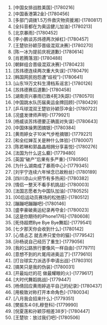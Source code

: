 
1. [中国女排战胜美国]-[1780216]
1. [中国香港第2金]-[1780456]
1. [多部门调拨1.5万件救灾物资援湘]-[1780817]
1. [全抖音都在为奥运健儿加油]-[1780213]
1. [北京暴雨]-[1780452]
1. [李小鹏谈苏炜德两次掉杠]-[1780457]
1. [王楚钦孙颖莎晋级混双决赛]-[1780270]
1. [陈一冰为提前庆祝道歉]-[1780614]
1. [肖若腾落泪]-[1780488]
1. [朝鲜组合晋级混双决赛]-[1780423]
1. [苏炜德连续两次重大失误]-[1780479]
1. [韩国网民抱怨遭“歧视”]-[1780641]
1. [山东19万文科生滑档系谣言]-[1780126]
1. [苏炜德赛后道歉]-[1780458]
1. [湖南资兴暴雨已致4死3失踪]-[1780570]
1. [中国跳水队历届奥运金牌回顾]-[1780429]
1. [乒乓球混双王楚钦孙颖莎冲金]-[1780722]
1. [况盛发律师声明]-[1779921]
1. [杨威谈苏炜德要正确面对失误]-[1780643]
1. [中国体操男团摘银]-[1780384]
1. [黄雨婷女子10米气步枪摘银]-[1779221]
1. [和全红婵互关是种什么体验]-[1780007]
1. [陈若琳和郭晶晶相拥分享喜悦]-[1780276]
1. [法国为什么这么癫]-[1779480]
1. [英国“破产”后果有多严重]-[1780590]
1. [为什么湖南成了暴雨中心]-[1779345]
1. [刘宇宁连续六年悼念已故粉丝]-[1780189]
1. [四川凉山火把节有多热闹]-[1780382]
1. [情侣一整天不看手机挑战]-[1780003]
1. [法国志愿者为中国队加油]-[1780525]
1. [00后运动员赛场的松弛感]-[1780512]
1. [蹦蹦吧蹦蹦吧]-[1780146]
1. [盛李豪破奥运纪录再夺金]-[1780023]
1. [这是你期待的iPhone17吗]-[1780608]
1. [死侍超燃Bye Bye Bye舞蹈]-[1779541]
1. [七夕那天你会收到什么]-[1780142]
1. [心情忐忑 就去养只爱你的猫]-[1779542]
1. [孙杨说自己经历了重生]-[1779056]
1. [我的公路旅行要像风一样自由]-[1779711]
1. [意想不到的片尾闯进奥运了]-[1779610]
1. [打台球实力派选手申请出战]-[1780310]
1. [搞笑只是我的伪装]-[1780031]
1. [开最灿烂的花 做最耀眼的火]-[1779617]
1. [大时代舞蹈挑战]-[1779447]
1. [杨倩回应黄雨婷追平自己的纪录]-[1780437]
1. [用极致对称打开本命角色]-[1780034]
1. [八月我会招来什么]-[1779351]
1. [樊振东4:0扎穆登科]-[1779990]
1. [倪夏莲和孙颖莎相差38岁]-[1780447]
1. [王楚钦：放过我们吧]-[1780506]